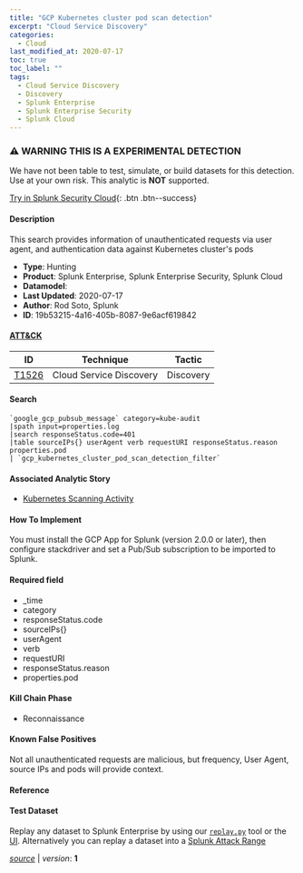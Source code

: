 ```yaml
---
title: "GCP Kubernetes cluster pod scan detection"
excerpt: "Cloud Service Discovery"
categories:
  - Cloud
last_modified_at: 2020-07-17
toc: true
toc_label: ""
tags:
  - Cloud Service Discovery
  - Discovery
  - Splunk Enterprise
  - Splunk Enterprise Security
  - Splunk Cloud
---
```


### ⚠️ WARNING THIS IS A EXPERIMENTAL DETECTION
We have not been table to test, simulate, or build datasets for this detection. Use at your own risk. This analytic is **NOT** supported.


[Try in Splunk Security Cloud](https://www.splunk.com/en_us/cyber-security.html){: .btn .btn--success}

#### Description

This search provides information of unauthenticated requests via user agent, and authentication data against Kubernetes cluster&#39;s pods

- **Type**: Hunting
- **Product**: Splunk Enterprise, Splunk Enterprise Security, Splunk Cloud
- **Datamodel**: 
- **Last Updated**: 2020-07-17
- **Author**: Rod Soto, Splunk
- **ID**: 19b53215-4a16-405b-8087-9e6acf619842


#### [ATT&CK](https://attack.mitre.org/)

| ID          | Technique   | Tactic         |
| ----------- | ----------- |--------------- |
| [T1526](https://attack.mitre.org/techniques/T1526/) | Cloud Service Discovery | Discovery |

#### Search

```
`google_gcp_pubsub_message` category=kube-audit 
|spath input=properties.log 
|search responseStatus.code=401 
|table sourceIPs{} userAgent verb requestURI responseStatus.reason properties.pod 
| `gcp_kubernetes_cluster_pod_scan_detection_filter`
```

#### Associated Analytic Story
* [Kubernetes Scanning Activity](/stories/kubernetes_scanning_activity)


#### How To Implement
You must install the GCP App for Splunk (version 2.0.0 or later), then configure stackdriver and set a Pub/Sub subscription to be imported to Splunk.

#### Required field
* _time
* category
* responseStatus.code
* sourceIPs{}
* userAgent
* verb
* requestURI
* responseStatus.reason
* properties.pod


#### Kill Chain Phase
* Reconnaissance


#### Known False Positives
Not all unauthenticated requests are malicious, but frequency, User Agent, source IPs and pods  will provide context.





#### Reference


#### Test Dataset
Replay any dataset to Splunk Enterprise by using our [`replay.py`](https://github.com/splunk/attack_data#using-replaypy) tool or the [UI](https://github.com/splunk/attack_data#using-ui).
Alternatively you can replay a dataset into a [Splunk Attack Range](https://github.com/splunk/attack_range#replay-dumps-into-attack-range-splunk-server)




[*source*](https://github.com/splunk/security_content/tree/develop/detections/experimental/cloud/gcp_kubernetes_cluster_pod_scan_detection.yml) \| *version*: **1**